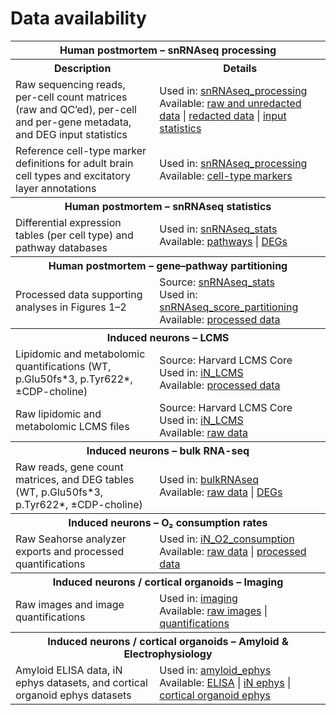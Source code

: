 # Data availability
<table>
  <tr>
    <th colspan="2">Human postmortem – snRNAseq processing</th>
  </tr>
  <tr>
    <th>Description</th>
    <th>Details</th>
  </tr>
  <tr>
    <td>
      Raw sequencing reads, per-cell count matrices (raw and QC’ed), per-cell and per-gene metadata, and DEG input statistics
    </td>
    <td>
      Used in: <a href="https://github.com/djunamay/ABCA7lof2/tree/main/analyses/snRNAseq_processing">snRNAseq_processing</a><br>
      Available: <a href="https://www.synapse.org/#!Synapse:syn53461705">raw and unredacted data</a> | 
      <a href="https://singlecell.broadinstitute.org/single_cell/study/SCP3182/a-single-cell-atlas-of-abca7-loss-of-function-in-human-brain#study-download">redacted data</a> | 
      <a href="https://osf.io/mnysb/">input statistics</a>
    </td>
  </tr>
  <tr>
    <td>
      Reference cell-type marker definitions for adult brain cell types and excitatory layer annotations
    </td>
    <td>
      Used in: <a href="https://github.com/djunamay/ABCA7lof2/tree/main/analyses/snRNAseq_processing">snRNAseq_processing</a><br>
      Available: <a href="https://osf.io/5k8v2/files/osfstorage">cell-type markers</a>
    </td>
  </tr>

  <tr>
    <th colspan="2">Human postmortem – snRNAseq statistics</th>
  </tr>
  <tr>
    <td>
      Differential expression tables (per cell type) and pathway databases
    </td>
    <td>
      Used in: <a href="https://github.com/djunamay/ABCA7lof2/tree/main/analyses/snRNAseq_stats">snRNAseq_stats</a><br>
      Available: <a href="https://osf.io/v6y3d/files/osfstorage">pathways</a> | 
      <a href="https://osf.io/5cnfy/wiki/home/">DEGs</a>
    </td>
  </tr>

  <tr>
    <th colspan="2">Human postmortem – gene–pathway partitioning</th>
  </tr>
  <tr>
    <td>
      Processed data supporting analyses in Figures 1–2
    </td>
    <td>
      Source: <a href="https://github.com/djunamay/ABCA7lof2/blob/main/analyses/snRNAseq_stats">snRNAseq_stats</a><br>
      Used in: <a href="https://github.com/djunamay/ABCA7lof2/tree/main/analyses/snRNAseq_score_partitioning">snRNAseq_score_partitioning</a><br>
      Available: <a href="https://osf.io/mnysb/">processed data</a>
    </td>
  </tr>

  <tr>
    <th colspan="2">Induced neurons – LCMS</th>
  </tr>
  <tr>
    <td>
      Lipidomic and metabolomic quantifications (WT, p.Glu50fs*3, p.Tyr622*, ±CDP-choline)
    </td>
    <td>
      Source: Harvard LCMS Core <br>
      Used in: <a href="https://github.com/djunamay/ABCA7lof2/tree/main/analyses/iN_LCMS">iN_LCMS</a><br>
      Available: <a href="https://osf.io/mnysb/">processed data</a>
    </td>
  </tr>
  <tr>
    <td>
      Raw lipidomic and metabolomic LCMS files
    </td>
    <td>
      Source: Harvard LCMS Core <br>
      Used in: <a href="https://github.com/djunamay/ABCA7lof2/tree/main/analyses/iN_LCMS">iN_LCMS</a><br>
      Available: <a href="https://osf.io/u68k3/">raw data</a>
    </td>
  </tr>

  <tr>
    <th colspan="2">Induced neurons – bulk RNA-seq</th>
  </tr>
  <tr>
    <td>
      Raw reads, gene count matrices, and DEG tables (WT, p.Glu50fs*3, p.Tyr622*, ±CDP-choline)
    </td>
    <td>
      Used in: <a href="https://github.com/djunamay/ABCA7lof2/tree/main/analyses/bulkRNAseq">bulkRNAseq</a><br>
      Available: <a href="https://www.ncbi.nlm.nih.gov/geo/query/acc.cgi?acc=GSE299277">raw data</a> | 
      <a href="https://osf.io/5cnfy/wiki/home/">DEGs</a>
    </td>
  </tr>

  <tr>
    <th colspan="2">Induced neurons – O₂ consumption rates</th>
  </tr>
  <tr>
    <td>
      Raw Seahorse analyzer exports and processed quantifications
    </td>
    <td>
      Used in: <a href="https://github.com/djunamay/ABCA7lof2/blob/main/analyses/iN_O2_consumption">iN_O2_consumption</a><br>
      Available: <a href="https://osf.io/kptbw/">raw data</a> | 
      <a href="https://osf.io/mnysb/">processed data</a>
    </td>
  </tr>

  <tr>
    <th colspan="2">Induced neurons / cortical organoids – Imaging</th>
  </tr>
  <tr>
    <td>
      Raw images and image quantifications
    </td>
    <td>
      Used in: <a href="https://github.com/djunamay/ABCA7lof2/blob/main/analyses/imaging">imaging</a><br>
      Available: <a href="https://osf.io/htb23/">raw images</a> | 
      <a href="https://osf.io/mnysb/">quantifications</a>
    </td>
  </tr>

  <tr>
    <th colspan="2">Induced neurons / cortical organoids – Amyloid & Electrophysiology</th>
  </tr>
  <tr>
    <td>
      Amyloid ELISA data, iN ephys datasets, and cortical organoid ephys datasets
    </td>
    <td>
      Used in: <a href="https://github.com/djunamay/ABCA7lof2/blob/main/analyses/amyloid_ephys">amyloid_ephys</a><br>
      Available: <a href="https://osf.io/szuvt/">ELISA</a> | 
      <a href="https://osf.io/jy3fe/">iN ephys</a> | 
      <a href="https://osf.io/em92c/">cortical organoid ephys</a>
    </td>
  </tr>
</table>
